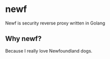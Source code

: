 # newf
Newf is security reverse proxy written in Golang

## Why newf?

Because I really love Newfoundland dogs.
